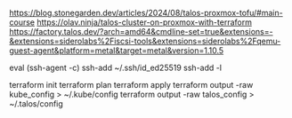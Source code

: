 https://blog.stonegarden.dev/articles/2024/08/talos-proxmox-tofu/#main-course
https://olav.ninja/talos-cluster-on-proxmox-with-terraform
https://factory.talos.dev/?arch=amd64&cmdline-set=true&extensions=-&extensions=siderolabs%2Fiscsi-tools&extensions=siderolabs%2Fqemu-guest-agent&platform=metal&target=metal&version=1.10.5


eval (ssh-agent -c)
ssh-add ~/.ssh/id_ed25519
ssh-add -l

terraform init
terraform plan
terraform apply
terraform output -raw kube_config > ~/.kube/config
terraform output -raw talos_config > ~/.talos/config

